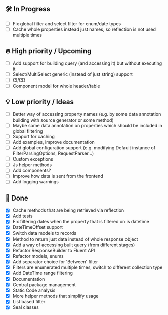 ## 🛠 In Progress

  - [ ] Fix global filter and select filter for enum/date types
  - [ ] Cache whole properties instead just names, so reflection is not used multiple times

## 🔥 High priority / Upcoming

  - [ ] Add support for building query (and accessing it) but without executing it
  - [ ] Select/MultiSelect generic (instead of just string) support
  - [ ] CI/CD
  - [ ] Component model for whole header/table

## 💡 Low priority / Ideas

  - [ ] Better way of accessing property names (e.g. by some data annotation building with source generator or some method)
  - [ ] Maybe some data annotation on properties which should be included in global filtering
  - [ ] Support for caching
  - [ ] Add examples, improve documentation
  - [ ] Add global configuration support (e.g. modifying Default instance of FilterParsingOptions, RequestParser...)
  - [ ] Custom exceptions
  - [ ] Js helper methods
  - [ ] Add components?
  - [ ] Improve how data is sent from the frontend
  - [ ] Add logging warnings

## 🧹 Done

  - [x] Cache methods that are being retrieved via reflection
  - [x] Add tests
  - [x] Fix filtering dates when the property that is filtered on is datetime
  - [x] DateTimeOffset support
  - [x] Switch data models to records
  - [x] Method to return just data instead of whole response object
  - [x] Add a way of accessing built query (from different stages)
  - [x] Refactor ResponseBuilder to Fluent API
  - [x] Refactor models, enums
  - [x] Add separator choice for 'Between' filter
  - [x] Filters are enumerated multiple times, switch to different collection type
  - [x] Add DateTime range filtering
  - [x] Documentation
  - [x] Central package management
  - [x] Static Code analysis
  - [x] More helper methods that simplify usage
  - [x] List based filter
  - [x] Seal classes
